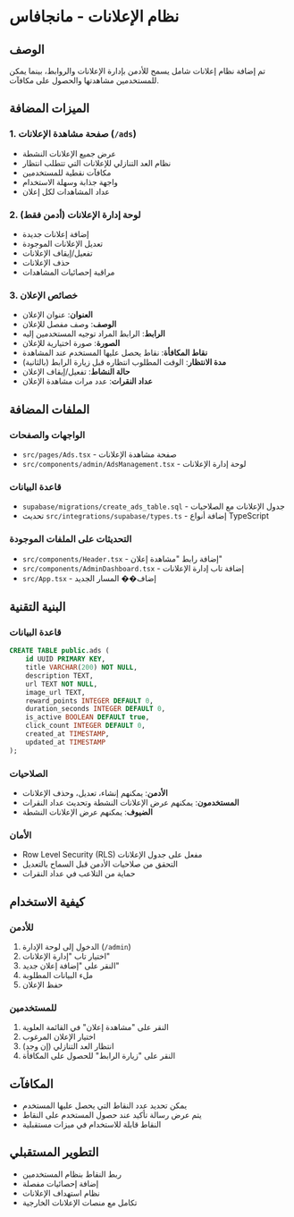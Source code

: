 # نظام الإعلانات - مانجافاس

## الوصف
تم إضافة نظام إعلانات شامل يسمح للأدمن بإدارة الإعلانات والروابط، بينما يمكن للمستخدمين مشاهدتها والحصول على مكافآت.

## الميزات المضافة

### 1. صفحة مشاهدة الإعلانات (`/ads`)
- عرض جميع الإعلانات النشطة
- نظام العد التنازلي للإعلانات التي تتطلب انتظار
- مكافآت نقطية للمستخدمين
- واجهة جذابة وسهلة الاستخدام
- عداد المشاهدات لكل إعلان

### 2. لوحة إدارة الإعلانات (أدمن فقط)
- إضافة إعلانات جديدة
- تعديل الإعلانات الموجودة
- تفعيل/إيقاف الإعلانات
- حذف الإعلانات
- مراقبة إحصائيات المشاهدات

### 3. خصائص الإعلان
- **العنوان**: عنوان الإعلان
- **الوصف**: وصف مفصل للإعلان
- **الرابط**: الرابط المراد توجيه المستخدمين إليه
- **الصورة**: صورة اختيارية للإعلان
- **نقاط المكافأة**: نقاط يحصل عليها المستخدم عند المشاهدة
- **مدة الانتظار**: الوقت المطلوب انتظاره قبل زيارة الرابط (بالثانية)
- **حالة النشاط**: تفعيل/إيقاف الإعلان
- **عداد النقرات**: عدد مرات مشاهدة الإعلان

## الملفات المضافة

### الواجهات والصفحات
- `src/pages/Ads.tsx` - صفحة مشاهدة الإعلانات
- `src/components/admin/AdsManagement.tsx` - لوحة إدارة الإعلانات

### قاعدة البيانات
- `supabase/migrations/create_ads_table.sql` - جدول الإعلانات مع الصلاحيات
- تحديث `src/integrations/supabase/types.ts` - إضافة أنواع TypeScript

### التحديثات على الملفات الموجودة
- `src/components/Header.tsx` - إضافة رابط "مشاهدة إعلان"
- `src/components/AdminDashboard.tsx` - إضافة تاب إدارة الإعلانات
- `src/App.tsx` - إضاف�� المسار الجديد

## البنية التقنية

### قاعدة البيانات
```sql
CREATE TABLE public.ads (
    id UUID PRIMARY KEY,
    title VARCHAR(200) NOT NULL,
    description TEXT,
    url TEXT NOT NULL,
    image_url TEXT,
    reward_points INTEGER DEFAULT 0,
    duration_seconds INTEGER DEFAULT 0,
    is_active BOOLEAN DEFAULT true,
    click_count INTEGER DEFAULT 0,
    created_at TIMESTAMP,
    updated_at TIMESTAMP
);
```

### الصلاحيات
- **الأدمن**: يمكنهم إنشاء، تعديل، وحذف الإعلانات
- **المستخدمون**: يمكنهم عرض الإعلانات النشطة وتحديث عداد النقرات
- **الضيوف**: يمكنهم عرض الإعلانات النشطة

### الأمان
- Row Level Security (RLS) مفعل على جدول الإعلانات
- التحقق من صلاحيات الأدمن قبل السماح بالتعديل
- حماية من التلاعب في عداد النقرات

## كيفية الاستخدام

### للأدمن
1. الدخول إلى لوحة الإدارة (`/admin`)
2. اختيار تاب "إدارة الإعلانات"
3. النقر على "إضافة إعلان جديد"
4. ملء البيانات المطلوبة
5. حفظ الإعلان

### للمستخدمين
1. النقر على "مشاهدة إعلان" في القائمة العلوية
2. اختيار الإعلان المرغوب
3. انتظار العد التنازلي (إن وجد)
4. النقر على "زيارة الرابط" للحصول على المكافأة

## المكافآت
- يمكن تحديد عدد النقاط التي يحصل عليها المستخدم
- يتم عرض رسالة تأكيد عند حصول المستخدم على النقاط
- النقاط قابلة للاستخدام في ميزات مستقبلية

## التطوير المستقبلي
- ربط النقاط بنظام المستخدمين
- إضافة إحصائيات مفصلة
- نظام استهداف الإعلانات
- تكامل مع منصات الإعلانات الخارجية
